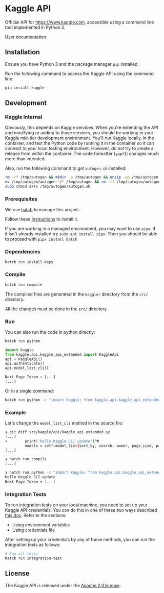# Kaggle API

Official API for https://www.kaggle.com, accessible using a command line tool implemented in Python 3.  

[User documentation](docs/README.md)

## Installation

Ensure you have Python 3 and the package manager `pip` installed.

Run the following command to access the Kaggle API using the command line:

```sh
pip install kaggle
```

## Development

### Kaggle Internal

Obviously, this depends on Kaggle services. When you're extending the API and modifying
or adding to those services, you should be working in your Kaggle mid-tier development
environment. You'll run Kaggle locally, in the container, and test the Python code by
running it in the container so it can connect to your local testing environment.
However, do not try to create a release from within the container. The code formatter
(`yapf3`) changes much more than intended.

Also, run the following command to get `autogen.sh` installed:
```bash
rm -rf /tmp/autogen && mkdir -p /tmp/autogen && unzip -qo /tmp/autogen.zip -d /tmp/autogen &&
mv /tmp/autogen/autogen-*/* /tmp/autogen && rm -rf /tmp/autogen/autogen-* &&
sudo chmod a+rx /tmp/autogen/autogen.sh
```

### Prerequisites

We use [hatch](https://hatch.pypa.io) to manage this project.

Follow these [instructions](https://hatch.pypa.io/latest/install/) to install it.

If you are working in a managed environment, you may want to use `pipx`. If it isn't already installed
try `sudo apt install pipx`. Then you should be able to proceed with `pipx install hatch`.

### Dependencies

```sh
hatch run install-deps
```

### Compile

```sh
hatch run compile
```

The compiled files are generated in the `kaggle/` directory from the `src/` directory.

All the changes must be done in the `src/` directory.

### Run

You can also run the code in python directly:

```sh
hatch run python
```

```python
import kaggle
from kaggle.api.kaggle_api_extended import KaggleApi
api = KaggleApi()
api.authenticate()
api.model_list_cli()

Next Page Token = [...]
[...]

```

Or in a single command:

```sh
hatch run python -c "import kaggle; from kaggle.api.kaggle_api_extended import KaggleApi; api = KaggleApi(); api.authenticate(); api.model_list_cli()"
```

### Example

Let's change the `model_list_cli` method in the source file: 

```sh
❯ git diff src/kaggle/api/kaggle_api_extended.py
[...]
+        print('hello Kaggle CLI update')^M
         models = self.model_list(sort_by, search, owner, page_size, page_token)
[...]

❯ hatch run compile
[...]

❯ hatch run python -c "import kaggle; from kaggle.api.kaggle_api_extended import KaggleApi; api = KaggleApi(); api.authenticate(); api.model_list_cli()"
hello Kaggle CLI update
Next Page Token = [...]
```

### Integration Tests

To run integration tests on your local machine, you need to set up your Kaggle API credentials. You can do this in one of these two ways described [this doc](docs/README.md). Refer to the sections: 
- Using environment variables
- Using credentials file

After setting up your credentials by any of these methods, you can run the integration tests as follows:

```sh
# Run all tests
hatch run integration-test
```

## License

The Kaggle API is released under the [Apache 2.0 license](LICENSE).
